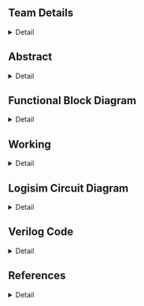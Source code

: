 
<!-- First Section -->
## Team Details
<details>
  <summary>Detail</summary>

  > Semester: 3rd Sem B. Tech. CSE

  > Section: S1

  > Team ID: S1-T3

  > Member-1: Abhijit Kar, 231CS106, abhijitkar.231cs106@nitk.edu.in

  > Member-2: Sarth Santosh Shah, 231CS154, sarthshah.231cs154@nitk.edu.in

  > Member-3: Aaryan Yadav, 231CS104, aaryanyadav.231cs104@nitk.edu.in
</details>

<!-- Second Section -->
## Abstract
<details>
  <summary>Detail</summary>
  
1. **Motivation:** For a runner, every step marks progress, and every heartbeat reflects determination. Running is more than just physical activity—it’s a journey of self-improvement and resilience. To support this growth, a tool is needed to accurately track performance and inspire continuous improvement. Our goal is to create a system that focuses on essential metrics like steps, distance, and heart rate, without the complexity of overcomplicated devices. One of our teammates, an avid runner who has participated in several college events, identified the need for such a device, believing it would help enhance performance. His experience was a key factor in motivating us to pursue this project. Real-time data offers powerful motivation, pushing runners to reach new personal bests. This project is about more than building a performance tracker; it’s about capturing the spirit of running—helping runners celebrate progress, understand their limits, and push beyond them.

2. **Problem Statement:** Optimizing physical performance is essential for runners, athletes, and fitness enthusiasts in today’s active lifestyle. Effective monitoring of performance metrics is crucial for enhancing training efficiency and ensuring user safety during exercise. While many advanced gadgets are available, the challenge lies in creating a simple, cost-effective, and reliable system using fundamental digital logic components. This project proposes the **Runner’s Performance Monitoring System**, utilizing logic gates to measure essential metrics, including steps taken, distance traveled, maximum heart rate, average heart rate, and safety alerts. The system will provide real-time motivational feedback and safety classifications, empowering runners to enhance their training while remaining safe. The core idea is to design a digital system that operates without the complexity of microcontrollers or software solutions. It will leverage combinational circuits, counters, registers, flip-flops, and comparators to process and display necessary data, enabling efficient operation focused on critical parameters for tracking, optimizing, and ensuring the safety of a runner’s performance.

3. **Features:** This system is designed to assist athletes in monitoring their performance during running sessions, using both sequential and combinational circuits. It consists of five key components:
    1. **Heartbeat Monitoring System:** Plays a crucial role in ensuring the athlete’s safety during workouts. It continuously monitors heart rate inputs taken at regular intervals and calculates the average heartbeat instantaneously.
    - The system has two types of classifications:
      - Based on the instantaneous heart rate:
        - a. **Green State (Safe Heartbeat):** Indicates that the athlete’s heart rate is within a safe range, allowing them to continue their activity without concern.
        - b. **Yellow State (Warning):** Signals that the heart rate is approaching a threshold that may require caution, prompting the athlete to be aware of their exertion level.
        - c. **Red State (Emergency Heartbeat):** Represents a critical condition where the heart rate exceeds safe limits. If this state is reached, an alarm is triggered to alert the athlete to take immediate action.
      - Based on the average heart rate: At the end of the run, the system evaluates the athlete’s average heart rate and classifies their performance into one of three distinct stages:
        - a. **Warmup Zone:** The athlete’s average heart rate remains low, indicating a light exercise intensity, suitable for warming up the body before engaging in more strenuous activity.
        - b. **Fat Burning Zone:** The heart rate is elevated to an optimal range for burning fat, where the body efficiently uses fat as the primary energy source. This zone is ideal for sustained, moderate-intensity exercise.
        - c. **Maximum Effort Zone:** The heart rate reaches a high level, pushing the athlete into a more intense workout. This is ideal for short bursts of high-intensity effort.
    - Additionally, the system records the peak heartbeat of the athlete during the session, providing valuable data for evaluating cardiovascular fitness. Knowing the peak heart rate helps athletes adjust their training intensity and avoid overexertion.
    2. **Pedometer:** Tracks the steps covered by the athlete and calculates the distance traveled during their run. It requires the user to input their stride length, which allows for accurate distance measurements.
    - **Key Features include:**
      - **Real-Time Step Counting:** Continuously counts the number of steps taken, providing immediate feedback on the athlete’s activity level.
      - **Distance Calculation:** Displays the total distance covered based on the stride length, enabling athletes to set and achieve distance goals.
      - **Speed Calculation:** Calculates and displays the athlete’s speed in real-time, helping them gauge their pace and make adjustments as needed.
      - **Time Tracking:** Records the duration of the workout, allowing users to analyze their pace and improve their running strategy.
      - **Calories Burnt Calculation and Display:** The system provides an estimate of how many calories the athlete has burned during the session.

    3. **Time Monitoring System:** It includes a stopwatch that activates when the athlete starts their activity. This stopwatch is vital, as multiple components in the system depend on it. It continuously tracks the duration of the workout and is essential for calculating key performance metrics, including speed, distance covered, and calories burned. Its integration ensures real-time accuracy and consistency, supporting other features like heartbeat monitoring and the pedometer. This allows athletes to receive precise feedback on their performance and make informed adjustments during their sessions.

    4. **Alarm System:** An integrated alarm system is triggered when the heart rate enters the red state. This alarm acts as a critical safety feature, alerting the athlete to take immediate action to prevent potential health risks.

    5. **End of Session Summary:** At the conclusion of each workout session, the system provides a comprehensive end-of-session summary. This summary includes:
    - Average heartbeat
    - Peak heartbeat
    - Total distance covered
    - Total steps taken
    - Total calories burnt
    - Total workout duration
    This summary helps athletes analyze their performance, set future goals, and track their progress over time.
</details>

<!-- Third Section -->
## Functional Block Diagram
<details>
  <summary>Detail</summary>

  ![S1-T3 drawio (2)](https://github.com/user-attachments/assets/bb8c1ee6-9e70-48a7-bb97-61a31b19ca7a)

</details>


<!-- Fourth Section -->
## Working
<details>
  <summary>Detail</summary>
  
### State Diagram:

![final drawio (1)](https://github.com/user-attachments/assets/55497d9f-feb3-4b16-aa4c-1251be80ded6)


### Module Functional Table:

| Module                | Input Signals                        | Output Signals               | Operation / Description                                                                                                                                 |
|-----------------------|--------------------------------------|------------------------------|---------------------------------------------------------------------------------------------------------------------------------------------------------|
| FullAdder Dataflow     | a, b, cin (1-bit each)               | sum, cout (1-bit each)        | Performs the sum of three 1-bit inputs: sum = a ^ b ^ cin, cout = (a & b) | (cin & (a ^ b))                                                              |
| LogicalAdder Dataflow  | a, b (32-bit)                        | sum (32-bit)                  | Performs 32-bit addition using full adders.                                                                                                             |
| GateLevel Multiplier   | A, B (32-bit)                        | Product (32-bit)              | Computes the product of two 32-bit inputs using gate-level logic.                                                                                       |
| mag_comp 8bit          | a[7:0], b[7:0] (8-bit)               | p, r, q (1-bit each)          | Compares two 8-bit inputs: p = a < b, r = a > b, q = a == b.                                                                                             |
| D Flip Flop            | D, clk, rst (1-bit each)             | Q (1-bit)                     | A D flip-flop that stores data on the rising edge of the clock or resets asynchronously.                                                                 |
| Register 16            | D[15:0], clk, rst (16-bit data, clk) | Q[15:0]                       | Stores 16-bit input data and provides it as output on the next clock cycle, with reset functionality.                                                   |
| HeartRate Comparator   | hr_input (8-bit)                     | hr_classification (2-bit)     | Classifies heart rate into safe, warning, or emergency zones.                                                                                           |
| Workout Intensity Comp | avg_heart_rate (32-bit)              | workout_intensity (2-bit)     | Classifies workout intensity based on average heart rate into warmup, fat burn, or intense cardio.                                                      |

### StepCalculatorDataflow Truth Table:

| Cycle | hr_input | steps_per_second | stride_length | valid_input | total_steps |
|-------|----------|------------------|---------------|-------------|-------------|
| 1     | 130      | 3                | 80            | 1           | 3           |
| 2     | 140      | 2                | 80            | 1           | 5           |
| 3     | 160      | 4                | 80            | 1           | 9           |
| 4     | 180      | 3                | 80            | 1           | 12          |
| 5     | 200      | 3                | 80            | 1           | 15          |

| Total Distance (cm) | Time Elapsed (s) | Heart Rate Classification | Max Heart Rate |
|---------------------|------------------|---------------------------|----------------|
| 240                 | 1                | Safe (00)                  | 130            |
| 400                 | 2                | Safe (00)                  | 140            |
| 720                 | 3                | Warning (01)               | 160            |
| 960                 | 4                | Warning (01)               | 180            |
| 1200                | 5                | Emergency (10)             | 200            |

| Total Calories (kcal) | Average Heart Rate | Speed (cm/s) |
|-----------------------|--------------------|--------------|
| 1.95                  | 130                | 240          |
| 5.1                   | 135                | 200          |
| 11.4                  | 143.3              | 240          |
| 21.0                  | 152.5              | 240          |
| 33.0                  | 162                | 240          |

</details>

<!-- Fifth Section -->
## Logisim Circuit Diagram
<details>
  <summary>Detail</summary>

  > logisim circuit diagram module.
  >MAIN MODULE

  ![1](https://github.com/user-attachments/assets/146268a9-1562-4f34-af0d-500d2ce66957)
  >PERFORMANCE EVALUATOR
  
  ![2](https://github.com/user-attachments/assets/4473842c-68ed-47c2-a61b-b38e237816bf)
  >HEART RATE GENERATOR
  
  ![3](https://github.com/user-attachments/assets/afa67681-6d7c-4775-9cc8-dbbe36c86ce7)
  >STEP GENERATOR
  
  ![4](https://github.com/user-attachments/assets/59d32feb-87b6-4b39-bc9e-6e0ad6c29f38)
  >AVERAGE AND CALORIES
  
  ![5](https://github.com/user-attachments/assets/173f1edf-0173-4f80-bc17-775229d6f85a)
  >TRAINER
  
  ![6](https://github.com/user-attachments/assets/e91bd3a0-5d90-4e44-8c08-75a393c925fd)

</details>


<!-- Sixth Section -->
## Verilog Code
<details>
  <summary>Detail</summary>

  > Main Code.

  ```verilog
  module FullAdderGateLevel (
    input a,
    input b,
    input cin,
    output sum,
    output cout
);
    wire xor_ab, and_ab, and_cin_xor_ab;

    // XOR gates for sum
    xor (xor_ab, a, b);       // First XOR for a and b
    xor (sum, xor_ab, cin);   // Second XOR with cin to get sum

    // AND and OR gates for carry out
    and (and_ab, a, b);                     // AND gate for a and b
    and (and_cin_xor_ab, cin, xor_ab);      // AND gate for cin and (a ^ b)
    or (cout, and_ab, and_cin_xor_ab);      // OR gate for carry out
endmodule


module LogicalAdderGateLevel (
    input [31:0] a,
    input [31:0] b,
    output [31:0] sum
);
    wire [31:0] carry;  // Carry outputs from the full adders

    // Instantiate the first Full Adder (Least Significant Bit)
    FullAdderGateLevel fa0 (
        .a(a[0]),
        .b(b[0]),
        .cin(1'b0),       // Initial carry input is 0
        .sum(sum[0]),
        .cout(carry[0])
    );

    genvar i;
    generate
        for (i = 1; i < 32; i = i + 1) begin: adder_chain
            // Instantiate a Full Adder for each bit
            FullAdderGateLevel fa (
                .a(a[i]),
                .b(b[i]),
                .cin(carry[i-1]), // Previous carry
                .sum(sum[i]),
                .cout(carry[i])
            );
        end
    endgenerate
endmodule

module GateLevelMultiplierDataflow (
    input [31:0] A,               // 32-bit multiplicand
    input [31:0] B,               // 32-bit multiplier
    output [63:0] Product         // 64-bit product (to accommodate overflow)
);
    wire [31:0] partial_product[31:0]; // Array to hold partial products
    wire [63:0] sum[31:0];          // Array to hold intermediate sums

    genvar i, j;

    // Generate partial products (AND operation)
    generate
        for (i = 0; i < 32; i = i + 1) begin: partial_product_generation
            for (j = 0; j < 32; j = j + 1) begin: generate_partial_products
                assign partial_product[i][j] = A[j] & B[i];  // AND operation for each bit
            end
        end
    endgenerate

    // Initialize the first sum with the first partial product
    assign sum[0] = {32'b0, partial_product[0]}; // Zero-extend to match the sum width

    // Dataflow modeling for summing partial products
    generate
        for (i = 1; i < 32; i = i + 1) begin: summation_loop
            assign sum[i] = {32'b0, partial_product[i]} + sum[i-1];  // Zero-extend and sum
        end
    endgenerate

    assign Product = sum[31];  // Final product output
endmodule


// 8-bit Comparator using Gate Level Modeling
module comparator_8bit_dataflow (
    input [7:0] A,          // 8-bit input A
    input [7:0] B,          // 8-bit input B
    output A_greater,       // Output high if A > B
    output A_less,          // Output high if A < B
    output A_equal          // Output high if A == B
);
    wire [7:0] eq;          // Wire array for equality checks
    wire [7:0] greater;     // Intermediate wire for greater checks
    wire [7:0] less;        // Intermediate wire for less checks

    // Equality logic using XNOR gates
    genvar i;
    generate
        for (i = 0; i < 8; i = i + 1) begin: equality_check
            xnor u_eq(eq[i], A[i], B[i]); // A[i] XNOR B[i] for equality check
        end
    endgenerate

    assign A_equal = &eq; // A is equal to B if all bits are equal

    // Less than logic
    assign A_less = (~A[7] & B[7]) |                  // Case: MSB A < B
                    (eq[7] & ~A[6] & B[6]) |         // Case: 2nd MSB A < B
                    (eq[7] & eq[6] & ~A[5] & B[5]) | // Case: 3rd MSB A < B
                    (eq[7] & eq[6] & eq[5] & ~A[4] & B[4]) |
                    (eq[7] & eq[6] & eq[5] & eq[4] & ~A[3] & B[3]) |
                    (eq[7] & eq[6] & eq[5] & eq[4] & eq[3] & ~A[2] & B[2]) |
                    (eq[7] & eq[6] & eq[5] & eq[4] & eq[3] & eq[2] & ~A[1] & B[1]) |
                    (eq[7] & eq[6] & eq[5] & eq[4] & eq[3] & eq[2] & eq[1] & ~A[0] & B[0]);

    // Greater than logic
    assign A_greater = (A[7] & ~B[7]) |                // Case: MSB A > B
                       (eq[7] & A[6] & ~B[6]) |      // Case: 2nd MSB A > B
                       (eq[7] & eq[6] & A[5] & ~B[5]) |
                       (eq[7] & eq[6] & eq[5] & A[4] & ~B[4]) |
                       (eq[7] & eq[6] & eq[5] & eq[4] & A[3] & ~B[3]) |
                       (eq[7] & eq[6] & eq[5] & eq[4] & eq[3] & A[2] & ~B[2]) |
                       (eq[7] & eq[6] & eq[5] & eq[4] & eq[3] & eq[2] & A[1] & ~B[1]) |
                       (eq[7] & eq[6] & eq[5] & eq[4] & eq[3] & eq[2] & eq[1] & A[0] & ~B[0]);
endmodule


// Heart Rate Comparator using Gate Level Modeling
module HeartRateComparatorDataflow (
    input [7:0] hr_input,          // 8-bit heart rate input
    output [1:0] hr_classification  // 2-bit heart rate classification
);
    wire A_greater_150, A_less_150, A_equal_150;
    wire A_greater_180, A_less_180, A_equal_180;

    // Instantiate 8-bit comparators to compare with 150 and 180
    comparator_8bit_dataflow comp150 (
        .A(hr_input),
        .B(8'd150),
        .A_greater(A_greater_150),
        .A_less(A_less_150),
        .A_equal(A_equal_150)
    );

    comparator_8bit_dataflow comp180 (
        .A(hr_input),
        .B(8'd180),
        .A_greater(A_greater_180),
        .A_less(A_less_180),
        .A_equal(A_equal_180)
    );

    // Determine heart rate classification
    assign hr_classification = 
        A_less_150 ? 2'b00 :  // Safe (less than 150)
        A_less_180 ? 2'b01 :  // Warning (between 150 and 180)
                     2'b10;   // Emergency (greater than or equal to 180)
endmodule


// Workout Intensity Comparator using Gate Level Modeling
module WorkoutIntensityComparatorDataflow (
    input [31:0] avg_heart_rate,      // 32-bit average heart rate input
    output [1:0] workout_intensity     // 2-bit workout intensity classification
);
    wire A_greater_120, A_less_120, A_equal_120;
    wire A_greater_160, A_less_160, A_equal_160;

    // Instantiate 8-bit comparators to compare with 120 and 160
    comparator_8bit_dataflow comp120 (
        .A(avg_heart_rate[7:0]),  // Use the lower 8 bits for comparison
        .B(8'd120),
        .A_greater(A_greater_120),
        .A_less(A_less_120),
        .A_equal(A_equal_120)
    );

    comparator_8bit_dataflow comp160 (
        .A(avg_heart_rate[7:0]),  // Use the lower 8 bits for comparison
        .B(8'd160),
        .A_greater(A_greater_160),
        .A_less(A_less_160),
        .A_equal(A_equal_160)
    );

    // Determine workout intensity
    assign workout_intensity = 
        A_less_120 ? 2'b00 :  // WARMUP
        A_less_160 ? 2'b01 :  // FAT BURN
                     2'b10;   // INTENSE CARDIO
endmodule


// Step Calculator using Gate Level Modeling
module StepCalculatorDataflow (
    input wire clk,                   // Clock input
    input wire rst,                   // Reset input
    input wire [7:0] hr_input,       // Heart rate input
    input wire [1:0] steps_per_second,// Steps taken per second
    input wire [7:0] stride_length,   // Length of each stride
    input wire valid_input,           // Flag for valid input
    output reg [15:0] total_steps,    // Total steps counter
    output reg [31:0] total_distance,  // Total distance covered
    output reg [31:0] distance_per_second, // Distance covered per second
    output reg [7:0] time_elapsed,    // Time elapsed in seconds
    output wire [1:0] heart_rate_classification, // Heart rate classification
    output reg [7:0] max_heart_rate,  // Maximum heart rate recorded
    output reg [31:0] total_calories,  // Total calories burned
    output reg [31:0] average_heart_rate, // Average heart rate
    output wire [1:0] workout_intensity, // Workout intensity classification
    output reg [15:0] speed           // Current speed
);

    reg [31:0] heart_rate_sum;        // Sum of heart rates for average calculation
    reg [7:0] heart_rate_count;       // Count of heart rate samples
    reg [7:0] time_counter;           // Counter for elapsed time in seconds
    wire [31:0] distance_this_second; // Distance covered in the current second
    wire [31:0] calories_this_second; // Calories burned in the current second

    // Dataflow modeling for distance and calories calculation
    assign distance_this_second = steps_per_second * stride_length; // Calculate distance this second
    assign calories_this_second = distance_this_second * 50;  // Assuming 50 calories burned per unit distance

    // Heart rate and workout intensity classification
    HeartRateComparatorDataflow hr_comparator (
        .hr_input(hr_input),
        .hr_classification(heart_rate_classification)
    );

    WorkoutIntensityComparatorDataflow workout_intensity_comparator (
        .avg_heart_rate(average_heart_rate),
        .workout_intensity(workout_intensity)
    );

    always @(posedge clk or posedge rst) begin
        if (rst) begin
            total_steps <= 0;
            total_distance <= 0;
            distance_per_second <= 0;
            time_counter <= 0;
            time_elapsed <= 0;
            max_heart_rate <= 0;
            total_calories <= 0;
            average_heart_rate <= 0;
            heart_rate_sum <= 0;
            heart_rate_count <= 0;
            speed <= 0;
        end else if (valid_input) begin
            total_steps <= total_steps + steps_per_second;  // Update total steps
            total_distance <= total_distance + distance_this_second;  // Update total distance
            total_calories <= total_calories + calories_this_second;  // Update total calories

            // Heart rate tracking
            if (hr_input > max_heart_rate)
                max_heart_rate <= hr_input;  // Update max heart rate if current input is greater

            heart_rate_sum <= heart_rate_sum + hr_input; // Accumulate heart rate
            heart_rate_count <= heart_rate_count + 1;     // Increment heart rate sample count
            average_heart_rate <= heart_rate_sum / heart_rate_count; // Calculate average heart rate

            // Time tracking
            time_counter <= time_counter + 1;             // Increment time counter
            time_elapsed <= time_counter;                  // Update elapsed time

            // Speed calculation (distance / time)
            if (time_elapsed > 0)
                speed <= total_distance / time_elapsed;   // Calculate speed
            else
                speed <= 0;                               // Set speed to 0 if no time has elapsed
        end
    end
endmodule

// Heart Rate and Step Comparator using Comparator Modules
module HeartRateAndStepComparator(
    input [7:0] hr_input,           // Current heart rate
    input [7:0] previous_hr,        // Previous heart rate
    input [1:0] steps_input,        // Current steps per second
    input [1:0] previous_steps,     // Previous steps per second
    output [1:0] hr_comparison,     // 2'b00: same, 2'b01: higher, 2'b10: lower
    output step_feedback            // 1: "Good", 0: "Go Faster"
);
    wire A_greater_hr, A_less_hr, A_equal_hr;
    wire A_greater_steps, A_less_steps, A_equal_steps;

    // Compare heart rates using the 8-bit comparator
    comparator_8bit_dataflow hr_comp (
        .A(hr_input),
        .B(previous_hr),
        .A_greater(A_greater_hr),
        .A_less(A_less_hr),
        .A_equal(A_equal_hr)
    );

    // Compare steps per second using the 8-bit comparator
    comparator_8bit_dataflow steps_comp (
        .A({6'b0, steps_input}),           // Zero extend steps_input to match bit-width
        .B({6'b0, previous_steps}),        // Zero extend previous_steps to match bit-width
        .A_greater(A_greater_steps),
        .A_less(A_less_steps),
        .A_equal(A_equal_steps)
    );

    // Determine heart rate comparison
    assign hr_comparison = A_greater_hr ? 2'b01 : 
                           A_less_hr ? 2'b10 : 
                           2'b00;  // Same

    // Determine step feedback: 1 if steps are good (greater or equal), 0 if faster needed
    assign step_feedback = (A_greater_steps | A_equal_steps);
endmodule




```
  > Testbench Code.
```verilog
// Testbench for Step Calculator and Comparator
module step_calculator_tb;

    reg clk;
    reg rst;
    reg [7:0] hr_input;
    reg [1:0] steps_per_second;
    reg [7:0] stride_length;
    reg valid_input;
    wire [15:0] total_steps;
    wire [31:0] total_distance;
    wire [7:0] time_elapsed;
    wire [1:0] heart_rate_classification;
    wire [7:0] max_heart_rate;
    wire [31:0] total_calories;
    wire [31:0] average_heart_rate;
    wire [1:0] workout_intensity;
    reg [7:0] previous_hr;          // Previous heart rate for comparison
    reg [1:0] previous_steps;       // Previous steps per second for comparison
    wire [1:0] hr_comparison;       // Output from comparison (higher, lower)
    wire step_feedback;             // Output from comparison (good or go faster)
    real speed;

    // Instantiate the StepCalculatorDataflow module
    StepCalculatorDataflow uut (
        .clk(clk),
        .rst(rst),
        .hr_input(hr_input),
        .steps_per_second(steps_per_second),
        .stride_length(stride_length),
        .valid_input(valid_input),
        .total_steps(total_steps),
        .total_distance(total_distance),
        .time_elapsed(time_elapsed),
        .heart_rate_classification(heart_rate_classification),
        .max_heart_rate(max_heart_rate),
        .total_calories(total_calories),
        .average_heart_rate(average_heart_rate),
        .workout_intensity(workout_intensity)
    );

    // Instantiate the HeartRateAndStepComparator module
    HeartRateAndStepComparator comparator (
        .hr_input(hr_input),
        .previous_hr(previous_hr),
        .steps_input(steps_per_second),
        .previous_steps(previous_steps),
        .hr_comparison(hr_comparison),
        .step_feedback(step_feedback)
    );

    // Clock signal generation
    always #5 clk = ~clk;  // 100 MHz clock, period = 10 time units

    // Function to convert classification to text
    function [8*10:0] classification_to_text;
        input [1:0] classification;
        begin
            case (classification)
                2'b00: classification_to_text = "Safe";
                2'b01: classification_to_text = "Warning";
                2'b10: classification_to_text = "Emergency";
                default: classification_to_text = "Unknown";
            endcase
        end
    endfunction

    // Function to convert workout intensity to text
    function [8*20:0] workout_intensity_to_text;
        input [1:0] intensity;
        begin
            case (intensity)
                2'b00: workout_intensity_to_text = "Warmup";
                2'b01: workout_intensity_to_text = "Fat Burn";
                2'b10: workout_intensity_to_text = "Intense Cardio";
                default: workout_intensity_to_text = "Unknown Intensity";
            endcase
        end
    endfunction

    // Display function for heart rate comparison
    function [8*20:0] hr_comparison_text;
        input [1:0] comparison;
        begin
            case (comparison)
                2'b00: hr_comparison_text = "Same";
                2'b01: hr_comparison_text = "Higher";
                2'b10: hr_comparison_text = "Lower";
                default: hr_comparison_text = "Unknown";
            endcase
        end
    endfunction

    integer i;  // Loop counter
    reg direction_hr;  // To keep track of heart rate increment or decrement
    reg [2:0] step_pattern_index;  // Step pattern index to cycle through 1 2 3 4 3 2

    initial begin
        // Initialize signals
        clk = 0;
        rst = 1;
        hr_input = 120;
        valid_input = 0;
        stride_length = 75;  // Set stride length to 75 cm
        direction_hr = 1;  // Start with heart rate incrementing
        step_pattern_index = 0;  // Start with the first pattern index
        previous_hr = 120;
        previous_steps = 2;

        // Reset the system
        #10;
        rst = 0;

        // Loop through 20 cycles of incrementing and decrementing heart rate and steps
        for (i = 0; i < 20; i = i + 1) begin
            #10;
            // Adjust heart rate incrementally
            if (direction_hr) begin
                hr_input = hr_input + 10;
                if (hr_input >= 170) direction_hr = 0;  // Start decrementing after reaching 170
            end else begin
                hr_input = hr_input - 10;
                if (hr_input <= 120) direction_hr = 1;  // Start incrementing after reaching 120
            end

            // Steps per second pattern: 2 3 4 3 2
            case (step_pattern_index)
                0: steps_per_second = 2;
                1: steps_per_second = 3;
                2: steps_per_second = 4;
                3: steps_per_second = 3;
                4: steps_per_second = 2;
            endcase

            // Move to the next step pattern
            step_pattern_index = step_pattern_index + 1;
            if (step_pattern_index > 4)
                step_pattern_index = 0;  // Loop back to start of the pattern

            valid_input = 1;
            
            #5;  // Wait for the input to be processed

            // Print heart rate comparison and step feedback
            $display("Heart Rate: %d, Previous HR: %d, Comparison: %s", hr_input, previous_hr, hr_comparison_text(hr_comparison));
            $display("Steps Per Second: %d, Previous Steps: %d, Feedback: %s", steps_per_second, previous_steps, (step_feedback ? "Good" : "Go Faster"));

            // Update previous values for next cycle
            previous_hr = hr_input;
            previous_steps = steps_per_second;

            #5; valid_input = 0;  // Deactivate valid input for the next cycle
        end

        // Calculate speed (distance in cm / time in seconds) after the loop ends
        if (time_elapsed > 0) begin
            speed = total_distance / time_elapsed;
        end else begin
            speed = 0;
        end

        // Final results
        $display("Final Results:");
        $display("Total Steps: %d", total_steps);
        $display("Total Distance: %d cm", total_distance);
        $display("Time Elapsed: %d seconds", time_elapsed);
        $display("Max Heart Rate: %d", max_heart_rate);
        $display("Total Calories: %d", total_calories);
        $display("Average Heart Rate: %d", average_heart_rate);
        $display("Speed: %f cm/s", speed);
        $display("Workout Intensity: %s", workout_intensity_to_text(workout_intensity));

        // Stop the simulation
        $finish;
    end
endmodule
```

</details> 

## References
<details>
  <summary>Detail</summary>

  > 1. https://www.rei.com/learn/expert-advice/how-to-train-with-a-heart-rate-monitor.html
  > 2. https://tinyurl.com/heartrateinfo
  > 3. https://www.runnersneed.com/expert-advice/gear-guides/running-watch-buying-guide.html

</details>
